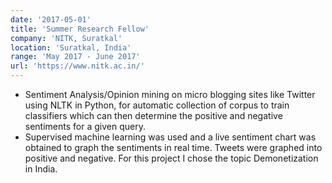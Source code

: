 ```yaml
---
date: '2017-05-01'
title: 'Summer Research Fellow'
company: 'NITK, Suratkal'
location: 'Suratkal, India'
range: 'May 2017 - June 2017'
url: 'https://www.nitk.ac.in/'
---
```


- Sentiment Analysis/Opinion mining on micro blogging sites like Twitter using NLTK in Python, for automatic collection of corpus to train classifiers which can then determine the positive and negative sentiments for a given query. 
- Supervised machine learning was used and a live sentiment chart was obtained to graph the sentiments in real time. Tweets were graphed into positive and negative. For this project I chose the topic Demonetization in India.
